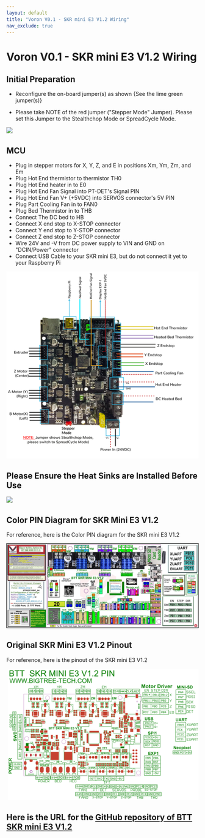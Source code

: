```yaml
---
layout: default
title: "Voron V0.1 - SKR mini E3 V1.2 Wiring"
nav_exclude: true
---
```


# Voron V0.1 - SKR mini E3 V1.2 Wiring

## Initial Preparation

* Reconfigure the on-board jumper(s) as shown {See the lime green jumper(s)}

* Please take NOTE of the red jumper ("Stepper Mode" Jumper). Please set this Jumper to the Stealthchop Mode or SpreadCycle Mode.

![](./images/SKR_mini_E3_V1.2_for_Prep_Diagram_150.jpg)

## MCU

* Plug in stepper motors for X, Y, Z, and E in positions Xm, Ym, Zm, and Em
* Plug Hot End thermistor to thermistor TH0
* Plug Hot End heater in to E0
* Plug Hot End Fan Signal into PT-DET's Signal PIN
* Plug Hot End Fan V+ (+5VDC) into SERVOS connector's 5V PIN
* Plug Part Cooling Fan in to FAN0
* Plug Bed Thermistor in to THB
* Connect The DC bed to HB
* Connect X end stop to X-STOP connector
* Connect Y end stop to Y-STOP connector
* Connect Z end stop to Z-STOP connector
* Wire 24V and -V from DC power supply to VIN and GND on "DCIN/Power" connector
* Connect USB Cable to your SKR mini E3, but do not connect it yet to your Raspberry Pi

![](./images/Voron0.1_Wiring_Diagram_SKR_mini_E3_V1.2_150.jpg)


## Please Ensure the Heat Sinks are Installed Before Use

![](./images/SKR_E3_Mini_V1.2_heatsinks_150.jpg)

<!--### Here is the URL for the [Klipper Configuration file from VoronDesign/Voron-0 GitHub Repo, Voron0.1 branch](https://github.com/VoronDesign/Voron-0/blob/Voron0.1/Firmware/skr-mini-E3-v2.0.cfg)-->

## Color PIN Diagram for SKR Mini E3 V1.2

For reference, here is the Color PIN diagram for the SKR mini E3 V1.2

![](./images/SKR_mini_E3_V1.2_Color_PIN_diagram_300.jpg)

## Original SKR Mini E3 V1.2 Pinout

For reference, here is the pinout of the SKR mini E3 V1.2

![](./images/miniE3-V12-pinout.png)

## Here is the URL for the [GitHub repository of BTT SKR mini E3 V1.2](https://github.com/bigtreetech/BIGTREETECH-SKR-mini-E3/tree/master/hardware/BTT%20SKR%20MINI%20E3%20V1.2)


